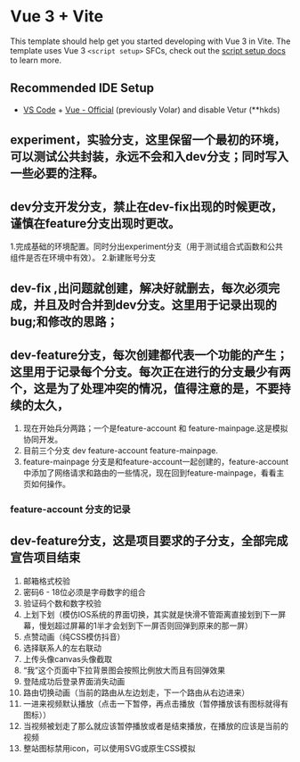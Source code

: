 # Vue 3 + Vite

This template should help get you started developing with Vue 3 in Vite. The template uses Vue 3 `<script setup>` SFCs, check out the [script setup docs](https://v3.vuejs.org/api/sfc-script-setup.html#sfc-script-setup) to learn more.

## Recommended IDE Setup

- [VS Code](https://code.visualstudio.com/) + [Vue - Official](https://marketplace.visualstudio.com/items?itemName=Vue.volar) (previously Volar) and disable Vetur
(**hkds)

## experiment，实验分支，这里保留一个最初的环境，可以测试公共封装，永远不会和入dev分支；同时写入一些必要的注释。

## dev分支开发分支，禁止在dev-fix出现的时候更改，谨慎在feature分支出现时更改。
1.完成基础的环境配置。同时分出experiment分支（用于测试组合式函数和公共组件是否在环境中有效）。
2.新建账号分支

## dev-fix ,出问题就创建，解决好就删去，每次必须完成，并且及时合并到dev分支。这里用于记录出现的bug;和修改的思路；



## dev-feature分支，每次创建都代表一个功能的产生；这里用于记录每个分支。每次正在进行的分支最少有两个，这是为了处理冲突的情况，值得注意的是，不要持续的太久，
1. 现在开始兵分两路；一个是feature-account 和 feature-mainpage.这是模拟协同开发。
2. 目前三个分支 dev  feature-account feature-mainpage.
3. feature-mainpage 分支是和feature-account一起创建的，feature-account中添加了网络请求和路由的一些情况，现在回到feature-mainpage，看看主页如何操作。

### feature-account 分支的记录




## dev-feature分支，这是项目要求的子分支，全部完成宣告项目结束
1. 邮箱格式校验
2. 密码6 - 18位必须是字母数字的组合
3. 验证码个数和数字校验
4. 上划下划（模仿IOS系统的界面切换，其实就是快滑不管距离直接划到下一屏幕，慢划超过屏幕的1半才会划到下一屏否则回弹到原来的那一屏）
5. 点赞动画（纯CSS模仿抖音）
6. 选择联系人的左右联动
7. 上传头像canvas头像截取
8. “我”这个页面中下拉背景图会按照比例放大而且有回弹效果
9. 登陆成功后登录界面消失动画
10. 路由切换动画（当前的路由从左边划走，下一个路由从右边进来）
11. 一进来视频默认播放（点击一下暂停，再点击播放（暂停播放该有图标就得有图标））
12. 当视频被划走了那么就应该暂停播放或者是结束播放，在播放的应该是当前的视频
13. 整站图标禁用icon，可以使用SVG或原生CSS模拟